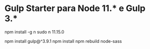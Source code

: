 # Gulp Starter para Node 11.* e Gulp 3.*

npm install -g n
sudo n 11.15.0

npm install gulp@^3.9.1
npm install
npm rebuild node-sass
